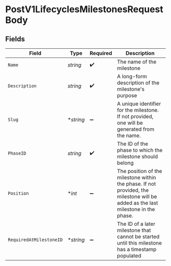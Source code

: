 # PostV1LifecyclesMilestonesRequestBody


## Fields

| Field                                                                                                                            | Type                                                                                                                             | Required                                                                                                                         | Description                                                                                                                      |
| -------------------------------------------------------------------------------------------------------------------------------- | -------------------------------------------------------------------------------------------------------------------------------- | -------------------------------------------------------------------------------------------------------------------------------- | -------------------------------------------------------------------------------------------------------------------------------- |
| `Name`                                                                                                                           | *string*                                                                                                                         | :heavy_check_mark:                                                                                                               | The name of the milestone                                                                                                        |
| `Description`                                                                                                                    | *string*                                                                                                                         | :heavy_check_mark:                                                                                                               | A long-form description of the milestone's purpose                                                                               |
| `Slug`                                                                                                                           | **string*                                                                                                                        | :heavy_minus_sign:                                                                                                               | A unique identifier for the milestone. If not provided, one will be generated from the name.                                     |
| `PhaseID`                                                                                                                        | *string*                                                                                                                         | :heavy_check_mark:                                                                                                               | The ID of the phase to which the milestone should belong                                                                         |
| `Position`                                                                                                                       | **int*                                                                                                                           | :heavy_minus_sign:                                                                                                               | The position of the milestone within the phase. If not provided, the milestone will be added as the last milestone in the phase. |
| `RequiredAtMilestoneID`                                                                                                          | **string*                                                                                                                        | :heavy_minus_sign:                                                                                                               | The ID of a later milestone that cannot be started until this milestone has a timestamp populated                                |